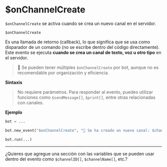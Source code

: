 
# $onChannelCreate

`$onChannelCreate` se activa cuando se crea un nuevo canal en el servidor.

```
$onChannelCreate
```

Es una llamada de retorno (callback), lo que significa que se usa como disparador de un comando (no se escribe dentro del código directamente). Este evento se ejecuta **cuando se crea un canal de texto, voz u otro tipo** en el servidor.

> 📌 Se pueden tener múltiples `$onChannelCreate` por bot, aunque no es recomendable por organización y eficiencia.

**Sintaxis**

> No requiere parámetros. Para responder al evento, puedes utilizar funciones como `$sendMessage[]`, `$print[]`, entre otras relacionadas con canales.

**Ejemplo**

```python
bot = ...

bot.new_event("$onChannelCreate", "📢 Se ha creado un nuevo canal: $channelName[$channelID[]]")

bot.run(...)
```

---

¿Quieres que agregue una sección con las variables que se pueden usar dentro del evento como `$channelID[]`, `$channelName[]`, etc.?